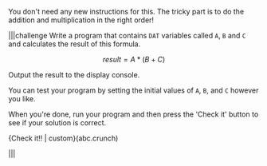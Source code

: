 You don't need any new instructions for this. The tricky part is to do the addition and multiplication in the right order!

|||challenge
Write a program that contains `DAT` variables called `A`, `B` and `C` and calculates the result of this formula.

$$
result = A*(B + C)
$$

Output the result to the display console.

You can test your program by setting the initial values of `A`, `B`, and `C` however you like.

When you're done, run your program and then press the 'Check it' button to see if your solution is correct.

{Check it!! | custom}(abc.crunch)

|||